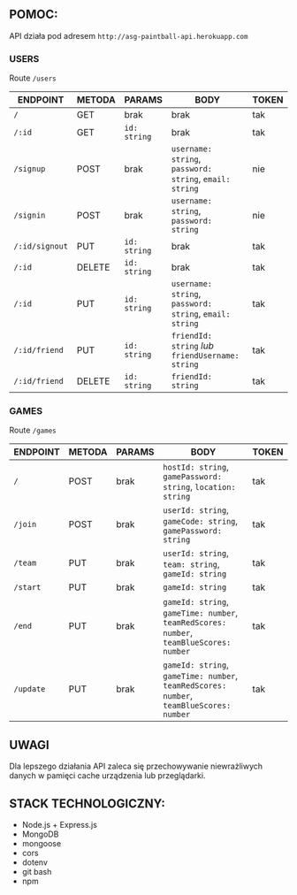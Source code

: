 ## POMOC: 

API działa pod adresem `http://asg-paintball-api.herokuapp.com`

### USERS

Route `/users`

| ENDPOINT | METODA | PARAMS | BODY | TOKEN |
|---|---|---|---|---|
| `/` | GET | brak | brak | tak |
| `/:id` | GET | `id: string` | brak | tak |
| `/signup` | POST | brak | `username: string`, `password: string`, `email: string` | nie |
| `/signin` | POST | brak | `username: string`, `password: string` | nie |
| `/:id/signout` | PUT | `id: string` | brak | tak |
| `/:id` | DELETE | `id: string` | brak | tak |
| `/:id` | PUT | `id: string` | `username: string`, `password: string`, `email: string` | tak |
| `/:id/friend` | PUT | `id: string` | `friendId: string` *lub* `friendUsername: string` | tak |
| `/:id/friend` | DELETE | `id: string` | `friendId: string` | tak |

### GAMES

Route `/games`

| ENDPOINT | METODA | PARAMS | BODY | TOKEN |
|---|---|---|---|---|
| `/` | POST | brak | `hostId: string`, `gamePassword: string`, `location: string` | tak |
| `/join` | POST | brak | `userId: string`, `gameCode: string`, `gamePassword: string` | tak |
| `/team` | PUT | brak | `userId: string`, `team: string`, `gameId: string` | tak |
| `/start` | PUT | brak | `gameId: string` | tak |
| `/end` | PUT | brak | `gameId: string`, `gameTime: number`, `teamRedScores: number`, `teamBlueScores: number` | tak |
| `/update` | PUT | brak | `gameId: string`, `gameTime: number`, `teamRedScores: number`, `teamBlueScores: number` | tak |
  
## UWAGI

Dla lepszego działania API zaleca się przechowywanie niewrażliwych danych w pamięci cache urządzenia lub przeglądarki.

## STACK TECHNOLOGICZNY:
- Node.js + Express.js
- MongoDB
- mongoose
- cors
- dotenv
- git bash
- npm